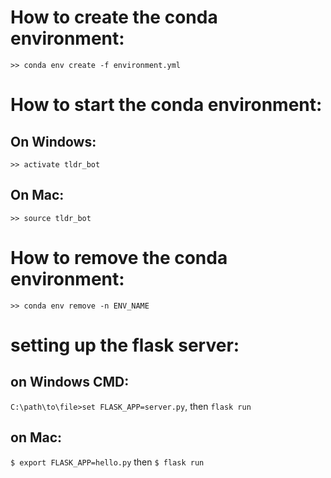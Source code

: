 # How to create the conda environment:

`>> conda env create -f environment.yml`

# How to start the conda environment:
## On Windows:
`>> activate tldr_bot`
## On Mac:
`>> source tldr_bot`

# How to remove the conda environment:

`>> conda env remove -n ENV_NAME`

# setting up the flask server:
## on Windows CMD:
`C:\path\to\file>set FLASK_APP=server.py`, then `flask run`
## on Mac:
`$ export FLASK_APP=hello.py` then 
`$ flask run`
